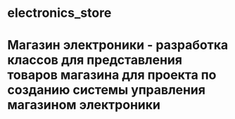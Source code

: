 # electronics_store
# Магазин электроники - разработка классов для представления товаров магазина для проекта по созданию системы управления магазином электроники

